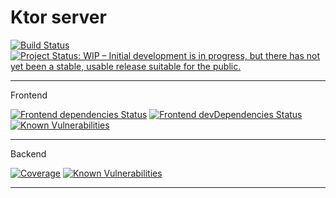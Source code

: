 # Ktor server

[![Build Status](https://travis-ci.org/healthweb/healthweb.svg?branch=master)](https://travis-ci.org/healthweb/healthweb)
[![Project Status: WIP – Initial development is in progress, but there has not yet been a stable, usable release suitable for the public.](https://www.repostatus.org/badges/latest/wip.svg)](https://www.repostatus.org/#wip)

----
Frontend

[![Frontend dependencies Status](https://david-dm.org/jensim/testinggrounds-ktor/status.svg?path=frontend)](https://david-dm.org/jensim/testinggrounds-ktor?path=frontend)
[![Frontend devDependencies Status](https://david-dm.org/jensim/testinggrounds-ktor/dev-status.svg?path=frontend)](https://david-dm.org/jensim/testinggrounds-ktor?path=frontend&type=dev)
[![Known Vulnerabilities](https://snyk.io//test/github/healthweb/healthweb/badge.svg?targetFile=frontend/package.json)](https://snyk.io//test/github/healthweb/healthweb?targetFile=frontend/package.json)

----
Backend

[![Coverage](https://sonarcloud.io/api/project_badges/measure?project=com.github.healthweb%3Ahealthweb-parent&metric=coverage)](https://sonarcloud.io/dashboard?id=com.github.healthweb%3Ahealthweb-parent)
[![Known Vulnerabilities](https://snyk.io//test/github/healthweb/healthweb/badge.svg?targetFile=server/pom.xml)](https://snyk.io//test/github/healthweb/healthweb?targetFile=server/pom.xml)

----
